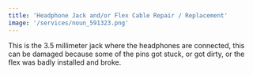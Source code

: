 ```yaml
---
title: 'Headphone Jack and/or Flex Cable Repair / Replacement'
image: '/services/noun_591323.png'
---
```


This is the 3.5 millimeter jack where the headphones are connected, this can be damaged because some of the pins got stuck, or got dirty, or the flex was badly installed and broke.

